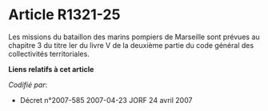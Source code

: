 # Article R1321-25

Les missions du bataillon des marins pompiers de Marseille sont prévues au chapitre 3 du titre Ier du livre V de la deuxième
partie du code général des collectivités territoriales.

**Liens relatifs à cet article**

_Codifié par_:

  - Décret n°2007-585 2007-04-23 JORF 24 avril 2007

